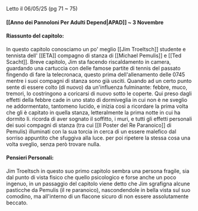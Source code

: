 Letto il 06/05/25 (pg 71 ~ 75)

#### [[Anno dei Pannoloni Per Adulti Depend|APAD]] ~ 3 Novembre

#### Riassunto del capitolo:
In questo capitolo conosciamo un po' meglio [[Jim Troeltsch]] studente e tennista dell' [[ETA]] compagno di stanza di [[Michael Pemulis]] e [[Ted Scacht]].
Breve capitolo, Jim sta facendo riscaldamento in camera, guardando una cartuccia con delle famose partite di tennis del passato fingendo di fare la telecronaca, questo prima dell'allenamento delle 0745 mentre i suoi compagni di stanza sono già usciti.
Quando ad un certo punto sente di essere colto (di nuovo) da un'influenza fulminante: febbre, muco, tremori, lo costringono a coricarsi di nuovo sotto le coperte.
Qui preso dagli effetti della febbre cade in uno stato di dormiveglia in cui non è ne sveglio ne addormentato, tantomeno lucido, e inizia così a ricordare la prima volta che gli è capitato in quella stanza, letteralmente la prima notte in cui ha dormito li. ricorda di aver sognato il soffitto, i muri, e tutti gli effetti personali dei suoi compagni di stanza (tra cui [[Il Poster del Re Paranoico]] di Pemulis) illuminati con la sua torcia in cerca di un essere malefico dal sorriso appuntito che sfuggiva alla luce. per poi  ripetere la stessa cosa una volta sveglio, senza però trovare nulla.
#### Pensieri Personali:
Jim Troeltsch in questo suo primo capitolo sembra una persona fragile, sia dal punto di vista fisico che quello psicologico e forse anche un poco ingenuo, in un passaggio del capitolo viene detto che Jim sgrafigna alcune pasticche da Pemulis (il re paranoico), nascondendole in bella vista sul suo comodino, ma all'interno di un flacone sicuro di non essere assolutamente beccato.